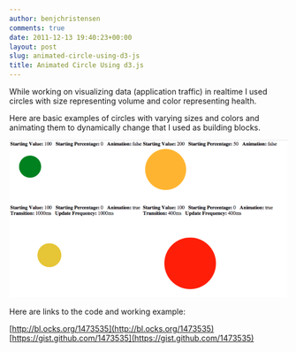 ```yaml
---
author: benjchristensen
comments: true
date: 2011-12-13 19:40:23+00:00
layout: post
slug: animated-circle-using-d3-js
title: Animated Circle Using d3.js
---
```


While working on visualizing data (application traffic) in realtime I used circles with size representing volume and color representing health.

Here are basic examples of circles with varying sizes and colors and animating them to dynamically change that I used as building blocks.

![](/images/circles-screenshot.png)

Here are links to the code and working example:

[http://bl.ocks.org/1473535](http://bl.ocks.org/1473535)
[https://gist.github.com/1473535](https://gist.github.com/1473535)
